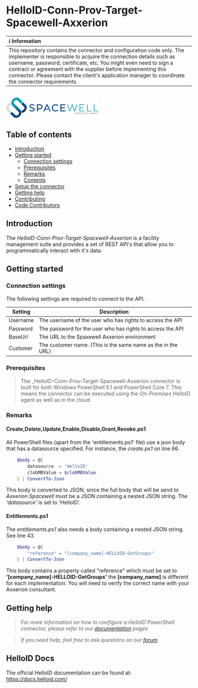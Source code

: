 # HelloID-Conn-Prov-Target-Spacewell-Axxerion

| :information_source: Information |
|:---------------------------|
| This repository contains the connector and configuration code only. The implementer is responsible to acquire the connection details such as username, password, certificate, etc. You might even need to sign a contract or agreement with the supplier before implementing this connector. Please contact the client's application manager to coordinate the connector requirements.       |

<br />

  <img src="/assets/logo.png">
</p>

## Table of contents

- [Introduction](#Introduction)
- [Getting started](#Getting-started)
  + [Connection settings](#Connection-settings)
  + [Prerequisites](#Prerequisites)
  + [Remarks](#Remarks)
  + [Contents](#Contents)
- [Setup the connector](Setup-The-Connector)
- [Getting help](Getting-help)
- [Contributing](Contributing)
- [Code Contributors](Code-Contributors)

## Introduction

The _HelloID-Conn-Prov-Target-Spacewell-Axxerion_ is a facility management suite and provides a set of REST API's that allow you to programmatically interact with it's data.

## Getting started

### Connection settings

The following settings are required to connect to the API.

| Setting     | Description |
| ------------ | ----------- |
| Username     | The username of the user who has rights to access the API |
| Password    | The password for the user who has rights to access the API |
| BaseUrl | The URL to the Spaxewell Axxerion environment |
| Customer | The customer name. (This is the same name as the <customer> in the URL) |

### Prerequisites

> The _HelloID-Conn-Prov-Target-Spacewell-Axxerion connector is built for both Windows PowerShell 5.1 and PowerShell Core 7. This means the connector can be executed using the _On-Premises_ HelloID agent as well as in the cloud.

### Remarks

#### Create,Delete,Update,Enable,Disable,Grant,Revoke.ps1
All PowerShell files (apart from the 'entitlements.ps1' file) use a json body that has a datasource specified. For instance, the _create.ps1_ on line 66.

```powershell
    $body = @{
        datasource  = 'HelloID'
        clobMBValue = $clobMBValue
    } | ConvertTo-Json
```

This body is converted to JSON, since the full body that will be send to _Axxerion Spacewell_ must be a JSON containing a nested JSON string.
The _'datasource'_ is set to 'HelloID'.

#### Entitlements.ps1

The _entitlements.ps1_ also needs a body containing a nested JSON string. See line 43.

```powershell
    $body = @{
        "reference" = "[company_name]-HELLOID-GetGroups"
    } | ConvertTo-Json
```

This body contains a property called "reference" which must be set to __'[company_name]-HELLOID-GetGroups'__ the __[company_name]__ is different for each implementation. You will need to verify the correct name with your Axxerion consultant.

## Getting help

> _For more information on how to configure a HelloID PowerShell connector, please refer to our [documentation](https://docs.helloid.com/hc/en-us/articles/360012557600-Configure-a-custom-PowerShell-source-system) pages_

> _If you need help, feel free to ask questions on our [forum](https://forum.helloid.com)_

## HelloID Docs

The official HelloID documentation can be found at: https://docs.helloid.com/
